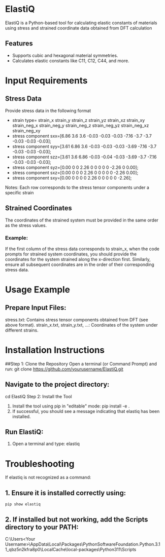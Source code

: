 # ElastiQ
ElastiQ is a Python-based tool for calculating elastic constants of materials using stress and strained coordinate data obtained from DFT calculation

## Features
- Supports cubic and hexagonal material symmetries.
- Calculates elastic constants like C11, C12, C44, and more.
# Input Requirements
## Stress Data
Provide stress data in the following format
- strain type=         strain_x	strain_y	strain_z	strain_yz	strain_xz	strain_xy	strain_neg_x	strain_neg_y	strain_neg_z	strain_neg_yz	strain_neg_xz	strain_neg_xy
- stress component sxx=[6.86	   3.6	    3.6	    -0.03	      -0.03	    -0.03	    -7.16	        -3.7	        -3.7	          -0.03	       -0.03	        -0.03];
- stress component syy=[3.61	   6.86	     3.6	   -0.03	    -0.03	    -0.03	    -3.69	         -7.16	       -3.7	          -0.03	        -0.03	        -0.03];
- stress component szz=[3.61	   3.6	    6.86	    -0.03	    -0.04	    -0.03	     -3.69	        -3.7	        -7.16	        -0.03	        -0.03	        -0.03];
- stress component syz=[0.00	    0	        0	        2.26	    0	        0	          0	            0	            0	            -2.26	        0	          0.00];
- stress component sxz=[0.00	     0	      0	        0	        2.26	     0	        0	            0	            0	            0	          -2.26        	0.00];
- stress component sxy=[0.00	      0	      0	        0	        0	      2.26	        0	            0	            0	            0	            0	          -2.26];

Notes:
Each row corresponds to the stress tensor components under a specific strain

## Strained Coordinates
The coordinates of the strained system must be provided in the same order as the stress values.
### Example:
If the first column of the stress data corresponds to strain_x, when the code prompts for strained system coordinates, you should provide the coordinates for the system strained along the x-direction first.
Similarly, ensure all subsequent coordinates are in the order of their corresponding stress data.

# Usage Example
## Prepare Input Files:
stress.txt: Contains stress tensor components obtained from DFT (see above format).
strain_x.txt, strain_y.txt, ...: Coordinates of the system under different strains.

# Installation Instructions
##Step 1: Clone the Repository
Open a terminal (or Command Prompt) and run:
git clone https://github.com/yourusername/ElastiQ.git

## Navigate to the project directory:
cd ElastiQ
Step 2: Install the Tool

1. Install the tool using pip in "editable" mode:
pip install -e .
2. If successful, you should see a message indicating that elastiq has been installed.

## Run ElastiQ:
1. Open a terminal and type:
elastiq

# Troubleshooting
If elastiq is not recognized as a command:

 ## 1. Ensure it is installed correctly using:
    pip show elastiq
 ## 2. If installed but not working, add the Scripts directory to your PATH:
C:\Users\<Your Username>\AppData\Local\Packages\PythonSoftwareFoundation.Python.3.11_qbz5n2kfra8p0\LocalCache\local-packages\Python311\Scripts
